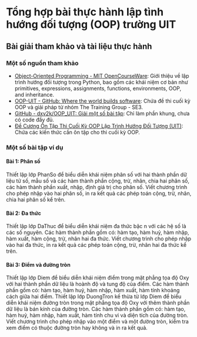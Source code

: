 # Tổng hợp bài thực hành lập tình hướng đối tượng (OOP) trường UIT

## Bài giải tham khảo và tài liệu thực hành

### Một số nguồn tham khảo

- [Object-Oriented Programming - MIT OpenCourseWare](https://ocw.mit.edu/courses/electrical-engineering-and-computer-science/6-0001-introduction-to-computer-science-and-programming-in-python-fall-2016/lecture-videos/lecture-8-object-oriented-programming/): Giới thiệu về lập trình hướng đối tượng trong Python, bao gồm các khái niệm cơ bản như primitives, expressions, assignments, functions, environments, OOP, and inheritance.
- [OOP-UIT - GitHub: Where the world builds software](https://github.com/topics/oop-uit): Chứa đề thi cuối kỳ OOP và giải pháp từ nhóm The Training Group - SE3.
- [GitHub - dxv2k/OOP_UIT: Giải một số bài tập](https://github.com/dxv2k/OOP_UIT): Chỉ làm phần khung, chưa có code đầy đủ.
- [Đề Cương Ôn Tập Thi Cuối Kỳ OOP Lập Trình Hướng Đối Tượng (UIT)](https://www.scribd.com/document/513857690/De-Cuong-On-Tap-Thi-Cuoi-Ky-OOP-Lap-Trinh-Huong-Doi-Tuong-UIT): Chứa các kiến thức cần ôn tập cho thi cuối kỳ OOP.

### Một số bài tập ví dụ

#### Bài 1: Phân số

Thiết lập lớp PhanSo để biểu diễn khái niệm phân số với hai thành phần dữ liệu tử số, mẫu số và các hàm thành phần cộng, trừ, nhân, chia hai phân số, các hàm thành phần xuất, nhập, định giá trị cho phân số. Viết chương trình cho phép nhập vào hai phân số, in ra kết quả các phép toán cộng, trừ, nhân, chia hai phân số kể trên.

#### Bài 2: Đa thức

Thiết lập lớp DaThuc để biểu diễn khái niệm đa thức bậc n với các hệ số là các số nguyên. Các hàm thành phần gồm có: hàm tạo, hàm huỷ, hàm nhập, hàm xuất, hàm cộng, trừ, nhân hai đa thức. Viết chương trình cho phép nhập vào hai đa thức, in ra kết quả các phép toán cộng, trừ, nhân hai đa thức kể trên.

#### Bài 3: Điểm và đường tròn

Thiết lập lớp Diem để biểu diễn khái niệm điểm trong mặt phẳng tọa độ Oxy với hai thành phần dữ liệu là hoành độ và tung độ của điểm. Các hàm thành phần gồm có: hàm tạo, hàm huỷ, hàm nhập, hàm xuất, hàm tính khoảng cách giữa hai điểm. Thiết lập lớp DuongTron kế thừa từ lớp Diem để biểu diễn khái niệm đường tròn trong mặt phẳng tọa độ Oxy với thêm thành phần dữ liệu là bán kính của đường tròn. Các hàm thành phần gồm có: hàm tạo, hàm huỷ, hàm nhập, hàm xuất, hàm tính chu vi và diện tích của đường tròn. Viết chương trình cho phép nhập vào một điểm và một đường tròn, kiểm tra xem điểm có thuộc đường tròn hay không và in ra kết quả.
